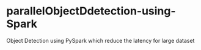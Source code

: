 # parallelObjectDdetection-using-Spark
Object Detection using PySpark which reduce the latency for large dataset
